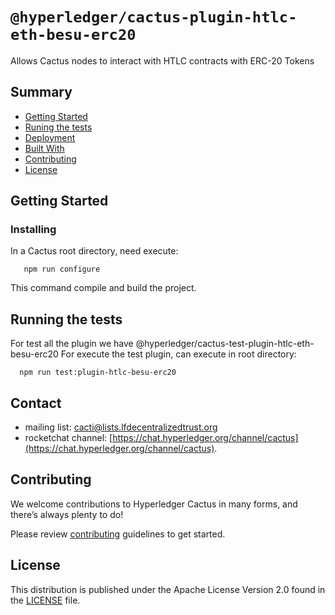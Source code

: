 # `@hyperledger/cactus-plugin-htlc-eth-besu-erc20`

Allows Cactus nodes to interact with HTLC contracts with ERC-20 Tokens

## Summary

  - [Getting Started](#getting-started)
  - [Runing the tests](#running-the-tests)
  - [Deployment](#deployment)
  - [Built With](#built-with)
  - [Contributing](#contributing)
  - [License](#license)

## Getting Started

### Installing

In a Cactus root directory, need execute:
```
   npm run configure
```
This command compile and build the project.

## Running the tests

For test all the plugin we have @hyperledger/cactus-test-plugin-htlc-eth-besu-erc20
For execute the test plugin, can execute in root directory: 
```
  npm run test:plugin-htlc-besu-erc20
```

## Contact
* mailing list: [cacti@lists.lfdecentralizedtrust.org](mailto:cacti@lists.lfdecentralizedtrust.org)
* rocketchat channel: [https://chat.hyperledger.org/channel/cactus](https://chat.hyperledger.org/channel/cactus).

## Contributing
We welcome contributions to Hyperledger Cactus in many forms, and there’s always plenty to do!

Please review [contributing](../../CONTRIBUTING.md) guidelines to get started.

## License
This distribution is published under the Apache License Version 2.0 found in the [LICENSE](../../LICENSE) file.
